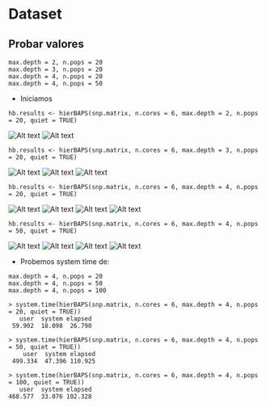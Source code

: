 # Dataset
## Probar valores

~~~
max.depth = 2, n.pops = 20
max.depth = 3, n.pops = 20
max.depth = 4, n.pops = 20
max.depth = 4, n.pops = 50
~~~

- Iniciamos

~~~
hb.results <- hierBAPS(snp.matrix, n.cores = 6, max.depth = 2, n.pops = 20, quiet = TRUE)
~~~
 ![Alt text](https://github.com/TBmex/dataset/blob/main/Rplot_2_20_1.png)
 ![Alt text](https://github.com/TBmex/dataset/blob/main/Rplot_2_20_2.png)
 

~~~
hb.results <- hierBAPS(snp.matrix, n.cores = 6, max.depth = 3, n.pops = 20, quiet = TRUE)
~~~
![Alt text](https://github.com/TBmex/dataset/blob/main/Rplot_3_20_1.png)
![Alt text](https://github.com/TBmex/dataset/blob/main/Rplot_3_20_2.png)
![Alt text](https://github.com/TBmex/dataset/blob/main/Rplot_3_20_3.png)
~~~
hb.results <- hierBAPS(snp.matrix, n.cores = 6, max.depth = 4, n.pops = 20, quiet = TRUE)
~~~
![Alt text](https://github.com/TBmex/dataset/blob/main/Rplot_4_20_1.png)
![Alt text](https://github.com/TBmex/dataset/blob/main/Rplot_4_20_2.png)
![Alt text](https://github.com/TBmex/dataset/blob/main/Rplot_2_20_3.png)
![Alt text](https://github.com/TBmex/dataset/blob/main/Rplot_2_20_4.png)
~~~
hb.results <- hierBAPS(snp.matrix, n.cores = 6, max.depth = 4, n.pops = 50, quiet = TRUE)
~~~
![Alt text](https://github.com/TBmex/dataset/blob/main/Rplot_4_50_1.png)
![Alt text](https://github.com/TBmex/dataset/blob/main/Rplot_4_50_2.png)
![Alt text](https://github.com/TBmex/dataset/blob/main/Rplot_4_50_3.png)
![Alt text](https://github.com/TBmex/dataset/blob/main/Rplot_4_50_4.png)


- Probemos system time de:

~~~
max.depth = 4, n.pops = 20
max.depth = 4, n.pops = 50
max.depth = 4, n.pops = 100
~~~

~~~
> system.time(hierBAPS(snp.matrix, n.cores = 6, max.depth = 4, n.pops = 20, quiet = TRUE))
   user  system elapsed
 59.902  18.098  26.790

> system.time(hierBAPS(snp.matrix, n.cores = 6, max.depth = 4, n.pops = 50, quiet = TRUE))
    user  system elapsed
 499.334  47.396 110.925

> system.time(hierBAPS(snp.matrix, n.cores = 6, max.depth = 4, n.pops = 100, quiet = TRUE))
   user  system elapsed
468.577  33.076 102.328
~~~
